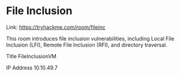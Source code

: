 # File Inclusion
Link: https://tryhackme.com/room/fileinc

This room introduces file inclusion vulnerabilities, including Local File Inclusion (LFI), Remote File Inclusion (RFI), and directory traversal.

Title
FileInclusionVM

IP Address
10.10.49.7
